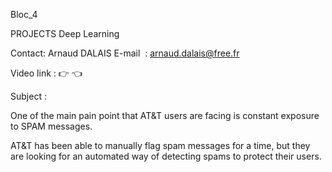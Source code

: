 Bloc_4

PROJECTS Deep Learning

Contact: Arnaud DALAIS E-mail  : arnaud.dalais@free.fr

Video link : 👉 👈

Subject :

One of the main pain point that AT\&T users are facing is constant exposure to SPAM messages.

AT\&T has been able to manually flag spam messages for a time, but they are looking for an automated way of detecting spams to protect their users.